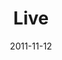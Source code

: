 ---
layout: message
category: message
series: "The Strong Challenge"
title: "Live"
date: 2011-11-12
audio-description: "The challenges we’ve incorporated over the past weeks are all important elements of the lives of disciples of Jesus. As we continue to engage with
these rhythms and practices, we grow closer to God and spiritually strong."
audio: "http://www.crossroads.net/players/media/hq/strong06.mp3"
audio-title: "Live"
audio-duration: "51:07"
program-description: "The challenges we’ve incorporated over the past weeks are all important elements of the lives of disciples of Jesus. As we continue to engage with
these rhythms and practices, we grow closer to God and spiritually strong."
program: "http://www.crossroads.net/players/media/hq/11_12-13_11STRONGProgram.pdf"
program-title: "Live"
video-description: "The challenges we’ve incorporated over the past weeks are all important elements of the lives of disciples of Jesus. As we continue to engage with these rhythms and practices, we grow closer to God and spiritually strong."
video-title: "Live"
video: "https://s3.amazonaws.com/crossroadsvideomessages/strong06.mp4"
video-poster: "https://www.crossroads.net/uploadedfiles/strong06_still.jpg"
---